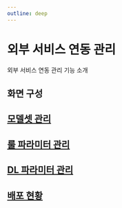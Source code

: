 ```yaml
---
outline: deep
---
```


# 외부 서비스 연동 관리
외부 서비스 연동 관리 기능 소개

## 화면 구성

## [모델셋 관리](./manage-modelset)

## [룰 파라미터 관리](./manage-rule-parameter)

## [DL 파라미터 관리](./manage-dl-parameter)

## [배포 현황](./deployment-status)
